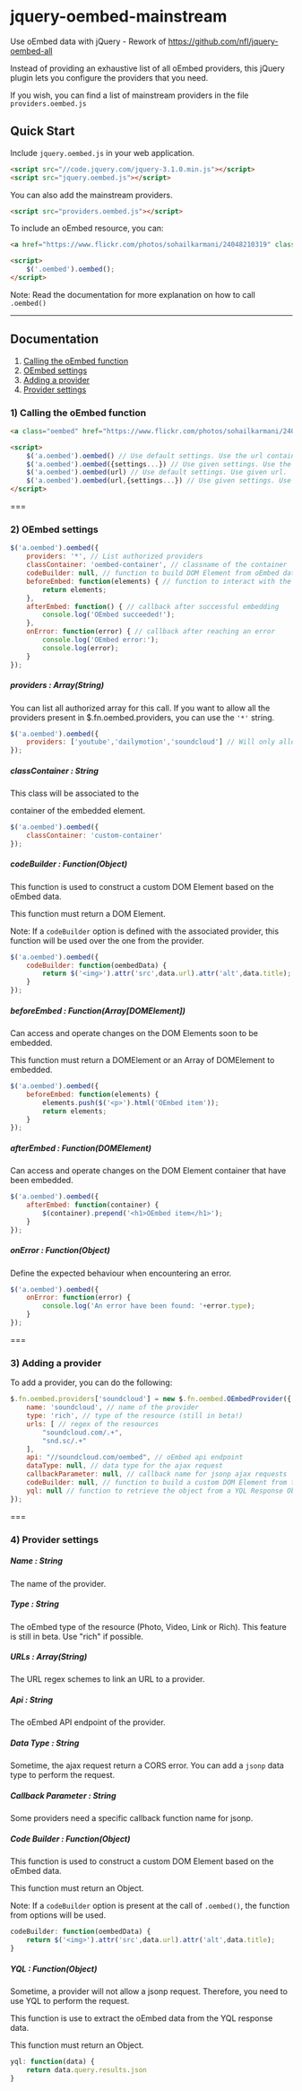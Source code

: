 # jquery-oembed-mainstream

Use oEmbed data with jQuery - Rework of https://github.com/nfl/jquery-oembed-all

Instead of providing an exhaustive list of all oEmbed providers, this jQuery plugin lets you configure the providers that you need.

If you wish, you can find a list of mainstream providers in the file `providers.oembed.js`

Quick Start
-----------
Include `jquery.oembed.js` in your web application.
```html
<script src="//code.jquery.com/jquery-3.1.0.min.js"></script>
<script src="jquery.oembed.js"></script>
```

You can also add the mainstream providers.
```html
<script src="providers.oembed.js"></script>
```

To include an oEmbed resource, you can:
```html
<a href="https://www.flickr.com/photos/sohailkarmani/24048210319" class="oembed"></a>

<script>
	$('.oembed').oembed();
</script>
```
Note: Read the documentation for more explanation on how to call `.oembed()`

---

Documentation
-------------

1. [Calling the oEmbed function](#1-calling-the-oembed-function)
2. [OEmbed settings](#2-oembed-settings)
3. [Adding a provider](#3-adding-a-provider)
4. [Provider settings](#4-provider-settings)

### 1) Calling the oEmbed function

```html
<a class="oembed" href="https://www.flickr.com/photos/sohailkarmani/24048210319"></a>

<script>
	$('a.oembed').oembed() // Use default settings. Use the url contained in the "href" attribute.
	$('a.oembed').oembed({settings...}) // Use given settings. Use the url contained in the "href" attribute.
	$('a.oembed').oembed(url) // Use default settings. Use given url.
	$('a.oembed').oembed(url,{settings...}) // Use given settings. Use given url.
</script>
```

===

### 2) OEmbed settings

```js
$('a.oembed').oembed({
	providers: '*', // List authorized providers
	classContainer: 'oembed-container', // classname of the container
	codeBuilder: null, // function to build DOM Element from oEmbed data
	beforeEmbed: function(elements) { // function to interact with the soon to be embedded DOM Elements
		return elements;
	},
	afterEmbed: function() { // callback after successful embedding
		console.log('OEmbed succeeded!');
	},
	onError: function(error) { // callback after reaching an error
		console.log('OEmbed error:');
		console.log(error);
	}
});
```

##### providers : Array(String)

You can list all authorized array for this call. If you want to allow all the providers present in $.fn.oembed.providers, you can use the `'*'` string.

```js
$('a.oembed').oembed({
	providers: ['youtube','dailymotion','soundcloud'] // Will only allow these three providers for this call
});
```

##### classContainer : String

This class will be associated to the <div> container of the embedded element.

```js
$('a.oembed').oembed({
	classContainer: 'custom-container'
});
```

##### codeBuilder : Function(Object)

This function is used to construct a custom DOM Element based on the oEmbed data.

This function must return a DOM Element.

Note: If a `codeBuilder` option is defined with the associated provider, this function will be used over the one from the provider.

```js
$('a.oembed').oembed({
	codeBuilder: function(oembedData) {
		return $('<img>').attr('src',data.url).attr('alt',data.title);
	}
});
```

##### beforeEmbed : Function(Array[DOMElement])

Can access and operate changes on the DOM Elements soon to be embedded.

This function must return a DOMElement or an Array of DOMElement to embedded.

```js
$('a.oembed').oembed({
	beforeEmbed: function(elements) {
		elements.push($('<p>').html('OEmbed item'));
		return elements;
	}
});
```

##### afterEmbed : Function(DOMElement)

Can access and operate changes on the DOM Element container that have been embedded.

```js
$('a.oembed').oembed({
	afterEmbed: function(container) {
		$(container).prepend('<h1>OEmbed item</h1>');
	}
});
```

##### onError : Function(Object)

Define the expected behaviour when encountering an error.

```js
$('a.oembed').oembed({
	onError: function(error) {
		console.log('An error have been found: '+error.type);
	}
});
```

===

### 3) Adding a provider

To add a provider, you can do the following:
```js
$.fn.oembed.providers['soundcloud'] = new $.fn.oembed.OEmbedProvider({
	name: 'soundcloud', // name of the provider
	type: 'rich', // type of the resource (still in beta!)
	urls: [ // regex of the resources
		"soundcloud.com/.+",
		"snd.sc/.+"
	],
	api: "//soundcloud.com/oembed", // oEmbed api endpoint
	dataType: null, // data type for the ajax request
	callbackParameter: null, // callback name for jsonp ajax requests
	codeBuilder: null, // function to build a custom DOM Element from the oEmbed Data
	yql: null // function to retrieve the object from a YQL Response Object
});
```

===

### 4) Provider settings

##### Name : String

The name of the provider.

##### Type : String

The oEmbed type of the resource (Photo, Video, Link or Rich). This feature is still in beta. Use "rich" if possible.

##### URLs : Array(String)

The URL regex schemes to link an URL to a provider.

##### Api : String

The oEmbed API endpoint of the provider.

##### Data Type : String

Sometime, the ajax request return a CORS error. You can add a `jsonp` data type to perform the request.

##### Callback Parameter : String

Some providers need a specific callback function name for jsonp.

##### Code Builder : Function(Object)

This function is used to construct a custom DOM Element based on the oEmbed data.

This function must return an Object.

Note: If a `codeBuilder` option is present at the call of `.oembed()`, the function from options will be used.

```js
codeBuilder: function(oembedData) {
	return $('<img>').attr('src',data.url).attr('alt',data.title);
}
```

##### YQL : Function(Object)

Sometime, a provider will not allow a jsonp request. Therefore, you need to use YQL to perform the request.

This function is use to extract the oEmbed data from the YQL response data.

This function must return an Object.

```js
yql: function(data) {
	return data.query.results.json
}
```
